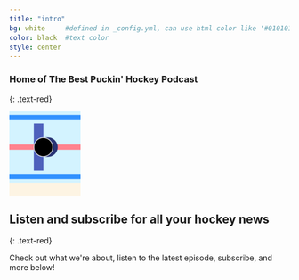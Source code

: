 ```yaml
---
title: "intro"
bg: white     #defined in _config.yml, can use html color like '#010101'
color: black  #text color
style: center
---
```


### Home of The Best Puckin' Hockey Podcast
{: .text-red}

<span class="fa-stack subtlecircle" style="font-size:100px; background:rgba(255,166,0,0.1)">
  <i class="fa fa-circle fa-stack-2x text-blue"></i>
  <img class="circle" src="/img/android-chrome-192x192.png" width="128" height="128" Alt="Best Puckin' Logo">
</span>

## Listen and subscribe for all your hockey news
{: .text-red}

Check out what we're about, listen to the latest episode, subscribe, and more below!

